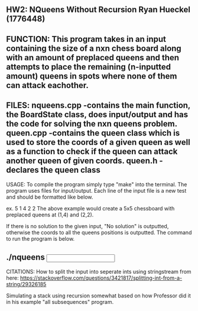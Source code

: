HW2: NQueens Without Recursion
Ryan Hueckel (1776448)
--------------------------------------------------------------
FUNCTION:
  This program takes in an input containing the size of a nxn
  chess board along with an amount of preplaced queens and then
  attempts to place the remaining (n-inputted amount) queens in spots 
  where none of them can attack eachother.
--------------------------------------------------------------
FILES:
  nqueens.cpp
    -contains the main function, the BoardState class, does 
     input/output and has the code for solving the nxn queens problem.
  queen.cpp
    -contains the queen class which is used to store the coords
     of a given queen as well as a function to check if the queen
     can attack another queen of given coords.
  queen.h
    -declares the queen class
--------------------------------------------------------------
USAGE:
  To compile the program simply type "make" into the terminal.
  The program uses files for input/output. Each line of the
  input file is a new test and should be formatted like below.
  
  <size of board> <col of queen> <row of queen>
  ex.
    5 1 4 2 2
    The above example would create a 5x5 chessboard with
    preplaced queens at (1,4) and (2,2).
  
  If there is no solution to the given input, "No solution"
  is outputted, otherwise the coords to all the queens positions
  is outputted. The command to run the program is below.
  
  ./nqueens <input file> <output file>
--------------------------------------------------------------
CITATIONS:
  How to split the input into seperate ints using stringstream
  from here:
  https://stackoverflow.com/questions/3421817/splitting-int-from-a-string/29326185

  Simulating a stack using recursion somewhat based on how Professor 
  did it in his example "all subsequences" program.
   